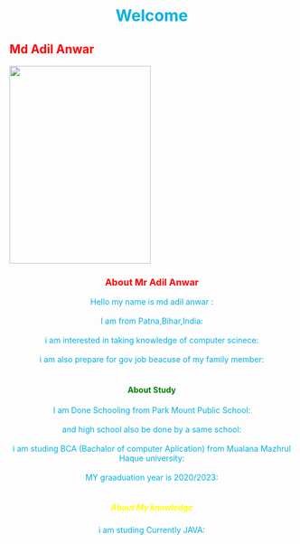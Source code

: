 

<html>
<head>
<title>adil file 0602</title>
</head>
<body text="sky blue">
<body background="\C:\Users\Adil\Desktop\bg.jpg">
<center><h1>Welcome</h1></center>

<h2><font color="red">Md Adil Anwar</h2></font>
<img src="C:\Users\Adil\Downloads\Adil\mn.jpg"height=350 width=250>
<center><h3><font color="red">About Mr Adil Anwar</h3></font></center>
<p><center>Hello my name is md adil anwar :</center><br>
<center>I am from Patna,Bihar,India:</center><br>
<center>i am interested in taking knowledge of computer scinece:</center><br>
<center>i am also prepare for gov job beacuse of my family member:</center><br>
<center><h4><font color="Green">About Study</h4></font></center>
<center>I am Done Schooling from Park Mount Public School:</center><br>
<center>and high school also be done by a same school:</center><br>
<center>i am studing BCA (Bachalor of computer Aplication) from Mualana Mazhrul Haque university:</center><br>
<center>MY graaduation year is 2020/2023: </center><br>
<center><h5><font color="Yellow">About My knowledge</h5></font></center>
<center>i am studing Currently JAVA:</center><br>
<center></center><br>

</body>
</html>
